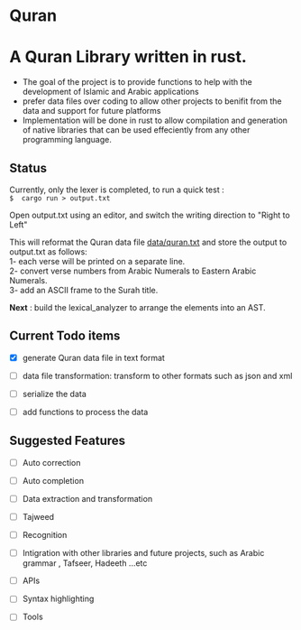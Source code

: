 # Quran

# A Quran Library written in rust. 
- The goal of the project is to provide functions to help with the development of Islamic and Arabic applications  
- prefer data files over coding to allow other projects to benifit from the data and support for future platforms  
- Implementation will be done in rust to allow compilation and generation of native libraries that can be used effeciently from any other programming language.

## Status
Currently, only the lexer is completed, to run a quick test :  
    ````
    $  cargo run > output.txt
    ````

Open output.txt using an editor, and switch the writing direction to "Right to Left"

 This will reformat the Quran data file [data/quran.txt](data/quran.txt) and store the output to output.txt as follows:  
       1-  each verse will be printed on a separate line.  
       2- convert verse numbers from Arabic Numerals to Eastern Arabic Numerals.  
       3- add an ASCII frame to the Surah title. 
  
**Next** : build the lexical_analyzer to arrange the elements into an AST. 

## Current Todo items
- [x] generate Quran data file in text format
- [ ] data file transformation: transform to other formats such as json and xml 
- [ ] serialize the data 
- [ ] add functions to process the data


## Suggested Features
- [ ] Auto correction
- [ ] Auto completion 
- [ ] Data extraction and transformation 
- [ ] Tajweed
- [ ] Recognition 
- [ ] Intigration with other libraries and future projects, such as Arabic grammar , Tafseer, Hadeeth ...etc
- [ ] APIs
- [ ] Syntax highlighting 
- [ ] Tools

